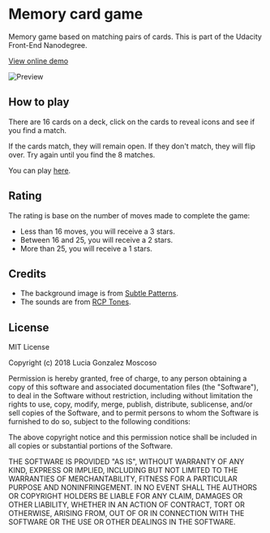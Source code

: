 # Memory card game
Memory game based on matching pairs of cards. This is part of the Udacity Front-End Nanodegree.

[View online demo](http://htmlpreview.github.io/?https://github.com/lucia-gm/memory-game/blob/master/index.html)

![Preview](img/preview.gif)

## How to play
There are 16 cards on a deck, click on the cards to reveal icons and see if you find a match.

If the cards match, they will remain open. If they don't match, they will flip over. Try again until you find the 8 matches.

You can play [here](http://htmlpreview.github.io/?https://github.com/lucia-gm/memory-game/blob/master/index.html).

## Rating
The rating is base on the number of moves made to complete the game:
- Less than 16 moves, you will receive a 3 stars.
- Between 16 and 25, you will receive a 2 stars.
- More than 25, you will receive a 1 stars.

## Credits
- The background image is from [Subtle Patterns](https://www.toptal.com/designers/subtlepatterns/).
- The sounds are from [RCP Tones](https://rcptones.com/dev_tones/#tab-id-1).

## License
MIT License

Copyright (c) 2018 Lucia Gonzalez Moscoso

Permission is hereby granted, free of charge, to any person obtaining a copy
of this software and associated documentation files (the "Software"), to deal
in the Software without restriction, including without limitation the rights
to use, copy, modify, merge, publish, distribute, sublicense, and/or sell
copies of the Software, and to permit persons to whom the Software is
furnished to do so, subject to the following conditions:

The above copyright notice and this permission notice shall be included in all
copies or substantial portions of the Software.

THE SOFTWARE IS PROVIDED "AS IS", WITHOUT WARRANTY OF ANY KIND, EXPRESS OR
IMPLIED, INCLUDING BUT NOT LIMITED TO THE WARRANTIES OF MERCHANTABILITY,
FITNESS FOR A PARTICULAR PURPOSE AND NONINFRINGEMENT. IN NO EVENT SHALL THE
AUTHORS OR COPYRIGHT HOLDERS BE LIABLE FOR ANY CLAIM, DAMAGES OR OTHER
LIABILITY, WHETHER IN AN ACTION OF CONTRACT, TORT OR OTHERWISE, ARISING FROM,
OUT OF OR IN CONNECTION WITH THE SOFTWARE OR THE USE OR OTHER DEALINGS IN THE
SOFTWARE.
